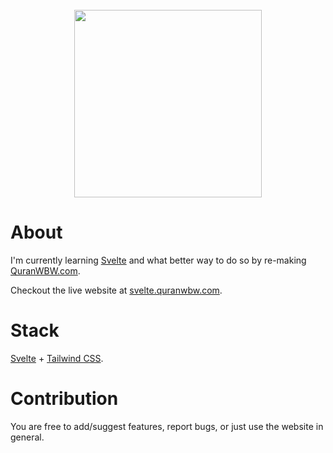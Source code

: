 <br />
<div align="center">
  <a target="_blank" href="https://svelte.quranwbw.com"><img src="https://raw.githubusercontent.com/marwan/quranwbw-svelte/main/public/assets/images/logo.png" width="300"></a>
</div>

# About

I'm currently learning [Svelte](https://svelte.dev/) and what better way to do so by re-making [QuranWBW.com](https://quranwbw.com).

Checkout the live website at [svelte.quranwbw.com](https://svelte.quranwbw.com).

# Stack

[Svelte](https://svelte.dev/) + [Tailwind CSS](https://tailwindcss.com/).

# Contribution

You are free to add/suggest features, report bugs, or just use the website in general.
